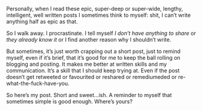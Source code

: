 

Personally, when I read these epic, super-deep or super-wide, lengthy, intelligent, well written posts I
sometimes think to myself: shit, I can’t write anything half as epic as that.

So I walk away. I procrastinate. I tell myself *I don’t have anything to share* or *they already know it* or
I find another reason why I shouldn’t write.

But sometimes, it’s just worth crapping out a short post, just to remind myself, even if it’s brief, that
it’s good for me to keep the ball rolling on blogging and posting. It makes me better at written skills and
my communication. It’s a skill that I should keep trying at. Even if the post doesn’t get retweeted or
favourited or reshared or remediumeded or re-what-the-fuck-have-you.

So here’s my post. Short and sweet...ish. A reminder to myself that sometimes simple is good enough.
Where’s yours?